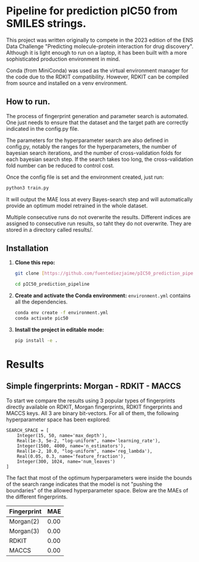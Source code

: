 # Pipeline for prediction pIC50 from SMILES strings.

This project was written originally to compete in the 2023 edition of the ENS Data Challenge "Predicting molecule-protein interaction for drug discovery". Although it is light enough to run on a laptop, it has been built with a more sophisticated production environment in mind. 

Conda (from MiniConda) was used as the virtual environment manager for the code due to the RDKIT compatibility. However, RDKIT can be compiled from source and installed on a venv environment.


## How to run.
The process of fingerprint generation and parameter search is automated. One just needs to ensure that the dataset and the target path are correctly indicated in the config.py file.

The parameters for the hyperparameter search are also defined in config.py, notably the ranges for the hyperparameters, the number of bayesian search iterations, and the number of cross-validation folds for each bayesian search step. If the search takes too long, the cross-validation fold number can be reduced to control cost.

Once the config file is set and the environment created, just run:


```bash
python3 train.py
```
It will output the MAE loss at every Bayes-search step and will automatically provide an optimum model retrained in the whole dataset.

Multiple consecutive runs do not overwrite the results. Different indices are assigned to consecutive run results, so taht they do not overwrite. They are stored in a directory called results/.

## Installation

1.  **Clone this repo:**
    ```bash
    git clone [https://github.com/fuentediezjaime/pIC50_prediction_pipeline.git](https://github.com/fuentediezjaime/pIC50_prediction_pipeline.git)

    cd pIC50_prediction_pipeline
    ```

2.  **Create and activate the Conda environment:**
    `environment.yml` contains all the dependencies.
    ```bash
    conda env create -f environment.yml
    conda activate pic50
    ```

3.  **Install the project in editable mode:**
    ```bash
    pip install -e .
    ```

# Results
## Simple fingerprints: Morgan - RDKIT - MACCS
To start we compare the results using 3 popular types of fingerprints directly available on RDKIT, Morgan fingerprints, RDKIT fingerprints and MACCS keys. All 3 are binary bit-vectors. For all of them, the following hyperparameter space has been explored:

```
SEARCH_SPACE = [
    Integer(15, 50, name='max_depth'),
    Real(1e-3, 5e-2, "log-uniform", name='learning_rate'),
    Integer(1500, 4000, name='n_estimators'),
    Real(1e-2, 10.0, "log-uniform", name='reg_lambda'),
    Real(0.05, 0.3, name='feature_fraction'),
    Integer(300, 1024, name='num_leaves')
]
```

The fact that most of the optimum hyperparameters were inside the bounds of the search range indicates that the model is not "pushing the boundaries" of the allowed hyperparameter space. Below are the MAEs of the different fingerprints.

|Fingerprint|MAE|
|---|---|
|Morgan(2)|0.00|
|Morgan(3)|0.00|
|RDKIT|0.00|
|MACCS| 0.00|

